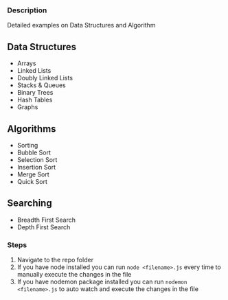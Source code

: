 ### Description

Detailed examples on Data Structures and Algorithm

## Data Structures

- Arrays
- Linked Lists
- Doubly Linked Lists
- Stacks & Queues
- Binary Trees
- Hash Tables
- Graphs

## Algorithms

- Sorting
- Bubble Sort
- Selection Sort
- Insertion Sort
- Merge Sort
- Quick Sort

## Searching

- Breadth First Search
- Depth First Search

### Steps

1.  Navigate to the repo folder
2.  If you have node installed you can run `node <filename>.js` every time to manually execute the changes in the file
3.  If you have nodemon package installed you can run `nodemon <filename>.js` to auto watch and execute the changes in the file
